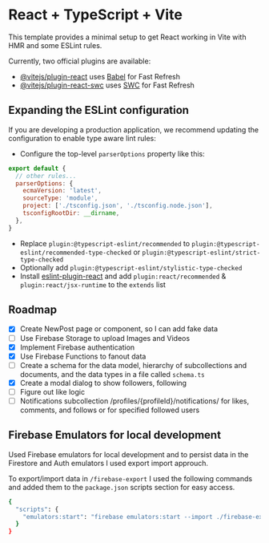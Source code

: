 # React + TypeScript + Vite

This template provides a minimal setup to get React working in Vite with HMR and some ESLint rules.

Currently, two official plugins are available:

- [@vitejs/plugin-react](https://github.com/vitejs/vite-plugin-react/blob/main/packages/plugin-react/README.md) uses [Babel](https://babeljs.io/) for Fast Refresh
- [@vitejs/plugin-react-swc](https://github.com/vitejs/vite-plugin-react-swc) uses [SWC](https://swc.rs/) for Fast Refresh

## Expanding the ESLint configuration

If you are developing a production application, we recommend updating the configuration to enable type aware lint rules:

- Configure the top-level `parserOptions` property like this:

```js
export default {
  // other rules...
  parserOptions: {
    ecmaVersion: 'latest',
    sourceType: 'module',
    project: ['./tsconfig.json', './tsconfig.node.json'],
    tsconfigRootDir: __dirname,
  },
}
```

- Replace `plugin:@typescript-eslint/recommended` to `plugin:@typescript-eslint/recommended-type-checked` or `plugin:@typescript-eslint/strict-type-checked`
- Optionally add `plugin:@typescript-eslint/stylistic-type-checked`
- Install [eslint-plugin-react](https://github.com/jsx-eslint/eslint-plugin-react) and add `plugin:react/recommended` & `plugin:react/jsx-runtime` to the `extends` list

## Roadmap
- [x] Create NewPost page or component, so I can add fake data
- [ ] Use Firebase Storage to upload Images and Videos
- [x] Implement Firebase authentication
- [x] Use Firebase Functions to fanout data
- [ ] Create a schema for the data model, hierarchy of subcollections and documents, and the data types in a file called `schema.ts`
- [x] Create a modal dialog to show followers, following
- [ ] Figure out like logic
- [ ] Notifications subcollection /profiles/{profileId}/notifications/ for likes, comments, and follows or for specified followed users

## Firebase Emulators for local development

Used Firebase emulators for local development and to persist data in the Firestore and Auth emulators I used export import approuch.

To export/import data in `/firebase-export` I used the following commands and added them to the `package.json` scripts section for easy access.

```bash
{
  "scripts": {
    "emulators:start": "firebase emulators:start --import ./firebase-export/ --export-on-exit ./firebase-export/"
  }
}
```